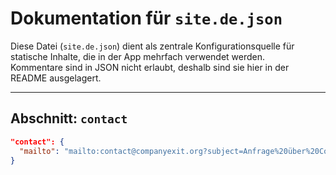# Dokumentation für `site.de.json`

Diese Datei (`site.de.json`) dient als zentrale Konfigurationsquelle für statische Inhalte, die in der App mehrfach verwendet werden.  
Kommentare sind in JSON nicht erlaubt, deshalb sind sie hier in der README ausgelagert.

---

## Abschnitt: `contact`

```json
"contact": {
  "mailto": "mailto:contact@companyexit.org?subject=Anfrage%20über%20CompanyExit&body=Sehr%20geehrtes%20Team..."
}
